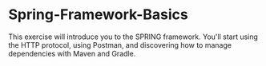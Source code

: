 # Spring-Framework-Basics
This exercise will introduce you to the SPRING framework.  You'll start using the HTTP protocol, using Postman, and discovering how to manage dependencies with Maven and Gradle.
